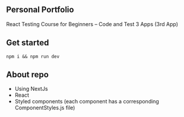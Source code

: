 ## Personal Portfolio

React Testing Course for Beginners – Code and Test 3 Apps (3rd App)

## Get started

```
npm i && npm run dev
```

## About repo

- Using NextJs
- React
- Styled components (each component has a corresponding ComponentStyles.js file)
